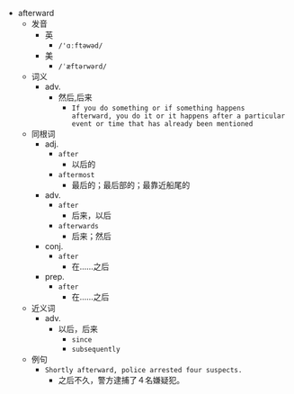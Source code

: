 - afterward
  - 发音
    - 英
      - `/'ɑːftəwəd/`
    - 美
      - `/ˈæftərwərd/`
  - 词义
    - adv.
      - 然后,后来
        - `If you do something or if something happens afterward, you do it or it happens after a particular event or time that has already been mentioned`
  - 同根词
    - adj.
      - `after`
        - 以后的
      - `aftermost`
        - 最后的；最后部的；最靠近船尾的
    - adv.
      - `after`
        - 后来，以后
      - `afterwards`
        - 后来；然后
    - conj.
      - `after`
        - 在……之后
    - prep.
      - `after`
        - 在……之后
  - 近义词
    - adv.
      - 以后，后来
        - `since`
        - `subsequently`
  - 例句
    - `Shortly afterward, police arrested four suspects.`
      - 之后不久，警方逮捕了４名嫌疑犯。

